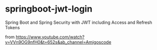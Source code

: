 # springboot-jwt-login
 Spring Boot and Spring Security with JWT including Access and Refresh Tokens


from https://www.youtube.com/watch?v=VVn9OG9nfH0&t=652s&ab_channel=Amigoscode
